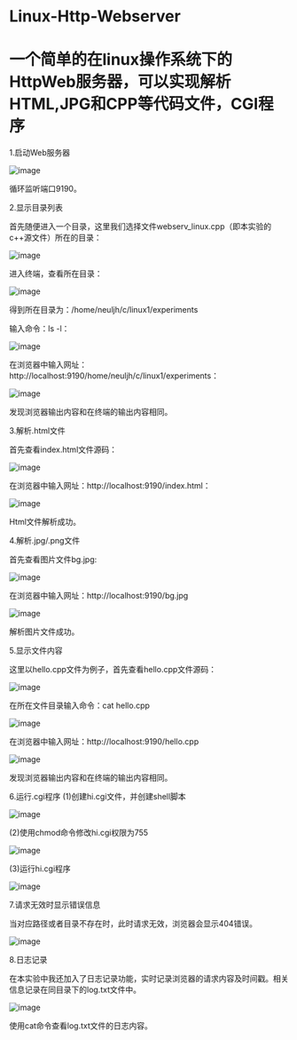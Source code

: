 # Linux-Http-Webserver
# 一个简单的在linux操作系统下的HttpWeb服务器，可以实现解析HTML,JPG和CPP等代码文件，CGI程序

1.启动Web服务器

![image](https://github.com/neuljh/Linux-Http-Webserver/assets/132900799/5dc08501-eea8-4de7-91dd-3101b649ad34)

循环监听端口9190。

2.显示目录列表

首先随便进入一个目录，这里我们选择文件webserv_linux.cpp（即本实验的c++源文件）所在的目录：

![image](https://github.com/neuljh/Linux-Http-Webserver/assets/132900799/94ed2093-7ba2-474b-a8bf-cc86749883d8)

进入终端，查看所在目录：

![image](https://github.com/neuljh/Linux-Http-Webserver/assets/132900799/bf539f35-8c98-459e-863d-fd42b4ed2e2f)

得到所在目录为：/home/neuljh/c/linux1/experiments

输入命令：ls -l：

![image](https://github.com/neuljh/Linux-Http-Webserver/assets/132900799/7d5604d1-a951-406e-b4da-ed8545895bb4)

在浏览器中输入网址：
http://localhost:9190/home/neuljh/c/linux1/experiments：

![image](https://github.com/neuljh/Linux-Http-Webserver/assets/132900799/6f4253ed-64d3-4f50-8f16-303fb0409ab6)

发现浏览器输出内容和在终端的输出内容相同。

3.解析.html文件

首先查看index.html文件源码：

![image](https://github.com/neuljh/Linux-Http-Webserver/assets/132900799/77d85b4f-f508-40ca-a5cd-79f869d40431)

在浏览器中输入网址：http://localhost:9190/index.html：

![image](https://github.com/neuljh/Linux-Http-Webserver/assets/132900799/da2d9550-825c-433b-944d-59b957f74d76)

Html文件解析成功。

4.解析.jpg/.png文件

首先查看图片文件bg.jpg:

![image](https://github.com/neuljh/Linux-Http-Webserver/assets/132900799/064e3ecb-9efa-46cb-96f0-cce32295727b)

在浏览器中输入网址：http://localhost:9190/bg.jpg

![image](https://github.com/neuljh/Linux-Http-Webserver/assets/132900799/551f3d43-d526-493e-b465-12d5e42b62ea)

解析图片文件成功。

5.显示文件内容

这里以hello.cpp文件为例子，首先查看hello.cpp文件源码：

![image](https://github.com/neuljh/Linux-Http-Webserver/assets/132900799/61254eda-67e4-4c39-931a-450ac6ac223a)

在所在文件目录输入命令：cat hello.cpp

![image](https://github.com/neuljh/Linux-Http-Webserver/assets/132900799/0ea8317c-7ff5-48be-a611-7bb5625ae062)

在浏览器中输入网址：http://localhost:9190/hello.cpp

![image](https://github.com/neuljh/Linux-Http-Webserver/assets/132900799/63fb9a7f-89bd-4773-b975-5b0f15672b29)

发现浏览器输出内容和在终端的输出内容相同。

6.运行.cgi程序
(1)创建hi.cgi文件，并创建shell脚本

![image](https://github.com/neuljh/Linux-Http-Webserver/assets/132900799/3f2da03b-adfe-4170-a478-89d7b9815583)

(2)使用chmod命令修改hi.cgi权限为755

![image](https://github.com/neuljh/Linux-Http-Webserver/assets/132900799/8dedc3a6-772a-484f-844b-3bda948149fd)

(3)运行hi.cgi程序

![image](https://github.com/neuljh/Linux-Http-Webserver/assets/132900799/bd6cf354-510a-4e76-98d9-0c5a80b4fc46)


7.请求无效时显示错误信息

当对应路径或者目录不存在时，此时请求无效，浏览器会显示404错误。

![image](https://github.com/neuljh/Linux-Http-Webserver/assets/132900799/c18440ec-fb55-417b-b4c0-c7bf08451ec3)

8.日志记录

在本实验中我还加入了日志记录功能，实时记录浏览器的请求内容及时间戳。相关信息记录在同目录下的log.txt文件中。

![image](https://github.com/neuljh/Linux-Http-Webserver/assets/132900799/ce4700e1-ff81-406a-ae86-555cf0f59a27)

使用cat命令查看log.txt文件的日志内容。
